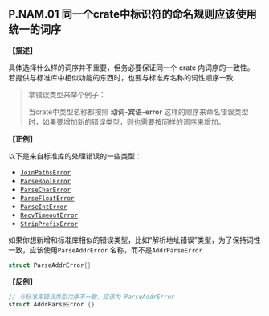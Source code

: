 ## P.NAM.01  同一个crate中标识符的命名规则应该使用统一的词序

**【描述】**

具体选择什么样的词序并不重要，但务必要保证同一个 crate 内词序的一致性。
若提供与标准库中相似功能的东西时，也要与标准库名称的词性顺序一致.

> 拿错误类型来举个例子：
> 
> 当crate中类型名称都按照 **动词-宾语-error** 这样的顺序来命名错误类型时，如果要增加新的错误类型，则也需要按同样的词序来增加。



**【正例】**

以下是来自标准库的处理错误的一些类型：

- [`JoinPathsError`](https://doc.rust-lang.org/std/env/struct.JoinPathsError.html)
- [`ParseBoolError`](https://doc.rust-lang.org/std/str/struct.ParseBoolError.html)
- [`ParseCharError`](https://doc.rust-lang.org/std/char/struct.ParseCharError.html)
- [`ParseFloatError`](https://doc.rust-lang.org/std/num/struct.ParseFloatError.html)
- [`ParseIntError`](https://doc.rust-lang.org/std/num/struct.ParseIntError.html)
- [`RecvTimeoutError`](https://doc.rust-lang.org/std/sync/mpsc/enum.RecvTimeoutError.html)
- [`StripPrefixError`](https://doc.rust-lang.org/std/path/struct.StripPrefixError.html)

如果你想新增和标准库相似的错误类型，比如“解析地址错误”类型，为了保持词性一致，应该使用`ParseAddrError` 名称，而不是`AddrParseError`

```rust
struct ParseAddrError{}
```

**【反例】**

```rust
// 与标准库错误类型次序不一致，应该为 ParseAddrError
struct AddrParseError {}
```